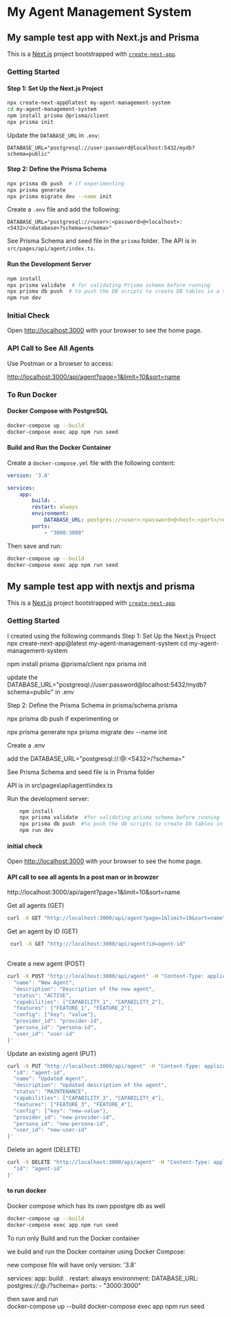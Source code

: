 # My Agent Management System

## My sample test app with Next.js and Prisma

This is a [Next.js](https://nextjs.org) project bootstrapped with [`create-next-app`](https://nextjs.org/docs/app/api-reference/cli/create-next-app).

### Getting Started

#### Step 1: Set Up the Next.js Project

```bash
npx create-next-app@latest my-agent-management-system
cd my-agent-management-system
npm install prisma @prisma/client
npx prisma init
```

Update the `DATABASE_URL` in `.env`:

```env
DATABASE_URL="postgresql://user:password@localhost:5432/mydb?schema=public"
```

#### Step 2: Define the Prisma Schema

```bash
npx prisma db push  # if experimenting
npx prisma generate
npx prisma migrate dev --name init
```

Create a `.env` file and add the following:

```env
DATABASE_URL="postgresql://<user>:<password>@<localhost>:<5432>/<database>?schema=<schema>"
```

See Prisma Schema and seed file in the `prisma` folder. The API is in `src/pages/api/agent/index.ts`.

#### Run the Development Server

```bash
npm install
npx prisma validate  # for validating Prisma schema before running
npx prisma db push  # to push the DB scripts to create DB tables in a schema as mentioned in .env
npm run dev
```

### Initial Check

Open [http://localhost:3000](http://localhost:3000) with your browser to see the home page.

### API Call to See All Agents

Use Postman or a browser to access:

[http://localhost:3000/api/agent?page=1&limit=10&sort=name](http://localhost:3000/api/agent?page=1&limit=10&sort=name)

### To Run Docker

#### Docker Compose with PostgreSQL

```bash
docker-compose up --build
docker-compose exec app npm run seed
```

#### Build and Run the Docker Container

Create a `docker-compose.yml` file with the following content:

```yaml
version: '3.8'

services:
    app:
        build: .
        restart: always
        environment:
            DATABASE_URL: postgres://<user>:<password>@<host>:<port>/<database>?schema=<schema>
        ports:
            - "3000:3000"
```

Then save and run:

```bash
docker-compose up --build
docker-compose exec app npm run seed
```
## My sample test app with nextjs and prisma 

This is a [Next.js](https://nextjs.org) project bootstrapped with [`create-next-app`](https://nextjs.org/docs/app/api-reference/cli/create-next-app).

### Getting Started


I created using the following commands
Step 1: Set Up the Next.js Project
npx create-next-app@latest my-agent-management-system
cd my-agent-management-system

npm install prisma @prisma/client
npx prisma init

update the DATABASE_URL="postgresql://user:password@localhost:5432/mydb?schema=public" in .env 

Step 2: Define the Prisma Schema in  prisma/schema.prisma

npx prisma db push  if experimenting or 

npx prisma generate
npx prisma migrate dev --name init


Create a .env

add the 
DATABASE_URL="postgresql://<user>:<passwrd>@<localhost>:<5432>/<database>?schema=<schema>"

See Prisma Schema and seed file is in Prisma folder 

API is in  src\pages\api\agent\index.ts

Run the development server:

```bash
    npm install
    npx prisma validate  #for validating prisma schema before running 
    npx prisma db push  #to push the db scripts to create Db tables in a schema as mentioned in .env
    npm run dev

```
#### initial check 
Open [http://localhost:3000](http://localhost:3000) with your browser to see the home page.

#### API call to see all agents In a post man or in browzer 
http://localhost:3000/api/agent?page=1&limit=10&sort=name 
 


Get all agents (GET)

```bash
curl -X GET "http://localhost:3000/api/agent?page=1&limit=10&sort=name"

```

Get an agent by ID (GET)
```bash
 curl -X GET "http://localhost:3000/api/agent?id=agent-id"
 
```
Create a new agent (POST)

```bash
curl -X POST "http://localhost:3000/api/agent" -H "Content-Type: application/json" -d '{
  "name": "New Agent",
  "description": "Description of the new agent",
  "status": "ACTIVE",
  "capabilities": ["CAPABILITY_1", "CAPABILITY_2"],
  "features": ["FEATURE_1", "FEATURE_2"],
  "config": {"key": "value"},
  "provider_id": "provider-id",
  "persona_id": "persona-id",
  "user_id": "user-id"
}'

```
Update an existing agent (PUT)

```bash
curl -X PUT "http://localhost:3000/api/agent" -H "Content-Type: application/json" -d '{
  "id": "agent-id",
  "name": "Updated Agent",
  "description": "Updated description of the agent",
  "status": "MAINTENANCE",
  "capabilities": ["CAPABILITY_3", "CAPABILITY_4"],
  "features": ["FEATURE_3", "FEATURE_4"],
  "config": {"key": "new-value"},
  "provider_id": "new-provider-id",
  "persona_id": "new-persona-id",
  "user_id": "new-user-id"
}'

```
Delete an agent (DELETE)
```bash
curl -X DELETE "http://localhost:3000/api/agent" -H "Content-Type: application/json" -d '{
  "id": "agent-id"
}'

```
#### to run docker 



Docker compose which has its own ppostgre db as well 
```bash
docker-compose up --build
docker-compose exec app npm run seed
```
To run only  Build and run the Docker container

we build and run the Docker container using Docker Compose:

new compose file will have only 
version: '3.8'

services:
  app:
    build: .
    restart: always
    environment:
      DATABASE_URL: postgres://<user>:<password>@<host>:<port>/<database>?schema=<schema>
    ports:
      - "3000:3000"


then save and run  
docker-compose up --build
docker-compose exec app npm run seed